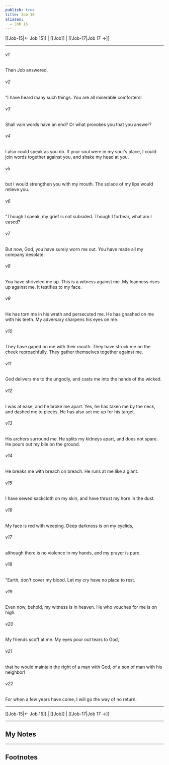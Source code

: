 ```yaml
---
publish: true
title: Job 16
aliases:
  - Job 16
---
```


[[Job-15|← Job 15]] | [[Job]] | [[Job-17|Job 17 →]]
***



###### v1 
Then Job answered, 

###### v2 
"I have heard many such things. You are all miserable comforters! 

###### v3 
Shall vain words have an end? Or what provokes you that you answer? 

###### v4 
I also could speak as you do. If your soul were in my soul's place, I could join words together against you, and shake my head at you, 

###### v5 
but I would strengthen you with my mouth. The solace of my lips would relieve you. 

###### v6 
"Though I speak, my grief is not subsided. Though I forbear, what am I eased? 

###### v7 
But now, God, you have surely worn me out. You have made all my company desolate. 

###### v8 
You have shriveled me up. This is a witness against me. My leanness rises up against me. It testifies to my face. 

###### v9 
He has torn me in his wrath and persecuted me. He has gnashed on me with his teeth. My adversary sharpens his eyes on me. 

###### v10 
They have gaped on me with their mouth. They have struck me on the cheek reproachfully. They gather themselves together against me. 

###### v11 
God delivers me to the ungodly, and casts me into the hands of the wicked. 

###### v12 
I was at ease, and he broke me apart. Yes, he has taken me by the neck, and dashed me to pieces. He has also set me up for his target. 

###### v13 
His archers surround me. He splits my kidneys apart, and does not spare. He pours out my bile on the ground. 

###### v14 
He breaks me with breach on breach. He runs at me like a giant. 

###### v15 
I have sewed sackcloth on my skin, and have thrust my horn in the dust. 

###### v16 
My face is red with weeping. Deep darkness is on my eyelids, 

###### v17 
although there is no violence in my hands, and my prayer is pure. 

###### v18 
"Earth, don't cover my blood. Let my cry have no place to rest. 

###### v19 
Even now, behold, my witness is in heaven. He who vouches for me is on high. 

###### v20 
My friends scoff at me. My eyes pour out tears to God, 

###### v21 
that he would maintain the right of a man with God, of a son of man with his neighbor! 

###### v22 
For when a few years have come, I will go the way of no return.

***
[[Job-15|← Job 15]] | [[Job]] | [[Job-17|Job 17 →]]

---
## My Notes

---
## Footnotes